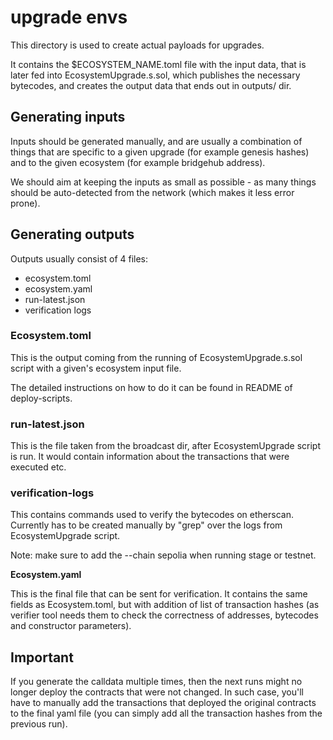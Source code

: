 # upgrade envs

This directory is used to create actual payloads for upgrades.

It contains the $ECOSYSTEM_NAME.toml file with the input data, that is later fed into EcosystemUpgrade.s.sol, which publishes the necessary bytecodes, and creates the output data that ends out in outputs/ dir.

## Generating inputs

Inputs should be generated manually, and are usually a combination of things
that are specific to a given upgrade (for example genesis hashes) and to the
given ecosystem (for example bridgehub address).

We should aim at keeping the inputs as small as possible - as many things should be auto-detected from the network (which makes it less error prone).

## Generating outputs

Outputs usually consist of 4 files:

- ecosystem.toml
- ecosystem.yaml
- run-latest.json
- verification logs

### Ecosystem.toml

This is the output coming from the running of EcosystemUpgrade.s.sol script with a given's ecosystem input file.

The detailed instructions on how to do it can be found in README of deploy-scripts.

### run-latest.json

This is the file taken from the broadcast dir, after EcosystemUpgrade script is run. It would contain information about the transactions that were executed etc.

### verification-logs

This contains commands used to verify the bytecodes on etherscan. Currently has to be created manually by "grep" over the logs from EcosystemUpgrade script.

Note: make sure to add the --chain sepolia when running stage or testnet.

**Ecosystem.yaml**

This is the final file that can be sent for verification. It contains the same fields as Ecosystem.toml, but with addition of list of transaction hashes (as verifier tool needs them to check the correctness of addresses, bytecodes and constructor parameters).

## Important

If you generate the calldata multiple times, then the next runs might no longer deploy the contracts that were not changed.
In such case, you'll have to manually add the transactions that deployed the original contracts to the final yaml file (you can simply add all the transaction hashes from the previous run).

